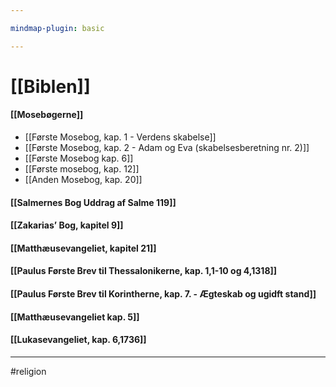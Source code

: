 ```yaml
---

mindmap-plugin: basic

---
```


# [[Biblen]]

#### [[Mosebøgerne]]
- [[Første Mosebog, kap. 1 - Verdens skabelse]] 
- [[Første Mosebog, kap. 2 - Adam og Eva (skabelsesberetning nr. 2)]]
- [[Første Mosebog kap. 6]]
- [[Første mosebog, kap. 12]]
- [[Anden Mosebog, kap. 20]]

#### [[Salmernes Bog Uddrag af Salme 119]]
#### [[Zakarias’ Bog, kapitel 9]]
#### [[Matthæusevangeliet, kapitel 21]]
#### [[Paulus Første Brev til Thessalonikerne, kap. 1,1-10 og 4,1318]]
#### [[Paulus Første Brev til Korintherne, kap. 7. - Ægteskab og ugidft stand]]
#### [[Matthæusevangeliet kap. 5]]
#### [[Lukasevangeliet, kap. 6,1736]]

---
#religion 